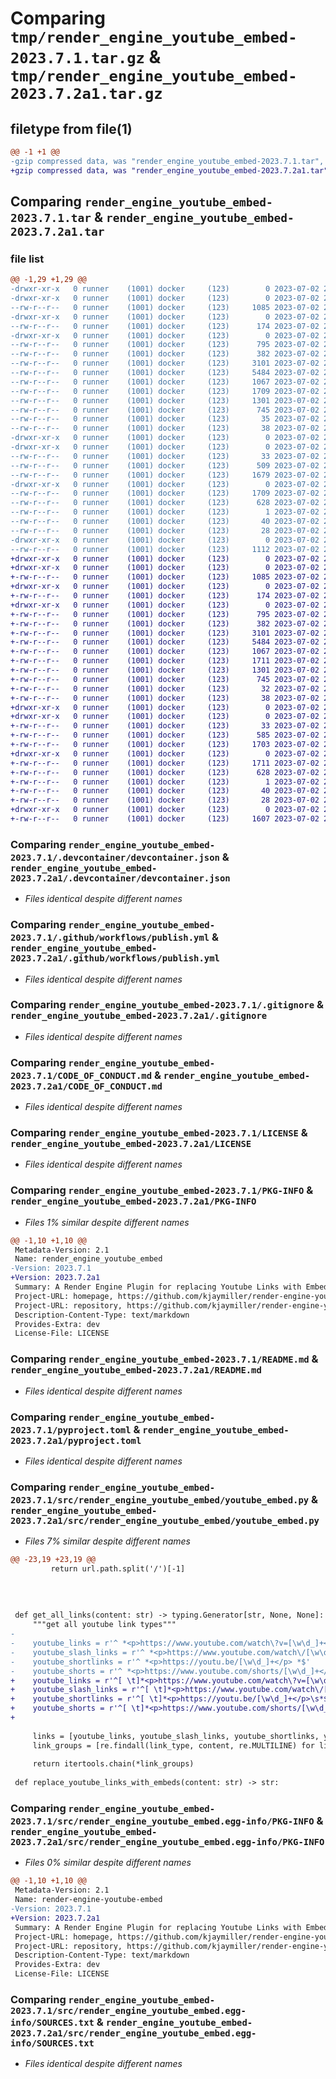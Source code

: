 # Comparing `tmp/render_engine_youtube_embed-2023.7.1.tar.gz` & `tmp/render_engine_youtube_embed-2023.7.2a1.tar.gz`

## filetype from file(1)

```diff
@@ -1 +1 @@
-gzip compressed data, was "render_engine_youtube_embed-2023.7.1.tar", last modified: Sun Jul  2 22:10:30 2023, max compression
+gzip compressed data, was "render_engine_youtube_embed-2023.7.2a1.tar", last modified: Sun Jul  2 23:28:50 2023, max compression
```

## Comparing `render_engine_youtube_embed-2023.7.1.tar` & `render_engine_youtube_embed-2023.7.2a1.tar`

### file list

```diff
@@ -1,29 +1,29 @@
-drwxr-xr-x   0 runner    (1001) docker     (123)        0 2023-07-02 22:10:30.262642 render_engine_youtube_embed-2023.7.1/
-drwxr-xr-x   0 runner    (1001) docker     (123)        0 2023-07-02 22:10:30.262642 render_engine_youtube_embed-2023.7.1/.devcontainer/
--rw-r--r--   0 runner    (1001) docker     (123)     1085 2023-07-02 22:10:11.000000 render_engine_youtube_embed-2023.7.1/.devcontainer/devcontainer.json
-drwxr-xr-x   0 runner    (1001) docker     (123)        0 2023-07-02 22:10:30.262642 render_engine_youtube_embed-2023.7.1/.github/
--rw-r--r--   0 runner    (1001) docker     (123)      174 2023-07-02 22:10:11.000000 render_engine_youtube_embed-2023.7.1/.github/dependabot.yml
-drwxr-xr-x   0 runner    (1001) docker     (123)        0 2023-07-02 22:10:30.262642 render_engine_youtube_embed-2023.7.1/.github/workflows/
--rw-r--r--   0 runner    (1001) docker     (123)      795 2023-07-02 22:10:11.000000 render_engine_youtube_embed-2023.7.1/.github/workflows/publish.yml
--rw-r--r--   0 runner    (1001) docker     (123)      382 2023-07-02 22:10:11.000000 render_engine_youtube_embed-2023.7.1/.github/workflows/tests.yml
--rw-r--r--   0 runner    (1001) docker     (123)     3101 2023-07-02 22:10:11.000000 render_engine_youtube_embed-2023.7.1/.gitignore
--rw-r--r--   0 runner    (1001) docker     (123)     5484 2023-07-02 22:10:11.000000 render_engine_youtube_embed-2023.7.1/CODE_OF_CONDUCT.md
--rw-r--r--   0 runner    (1001) docker     (123)     1067 2023-07-02 22:10:11.000000 render_engine_youtube_embed-2023.7.1/LICENSE
--rw-r--r--   0 runner    (1001) docker     (123)     1709 2023-07-02 22:10:30.262642 render_engine_youtube_embed-2023.7.1/PKG-INFO
--rw-r--r--   0 runner    (1001) docker     (123)     1301 2023-07-02 22:10:11.000000 render_engine_youtube_embed-2023.7.1/README.md
--rw-r--r--   0 runner    (1001) docker     (123)      745 2023-07-02 22:10:11.000000 render_engine_youtube_embed-2023.7.1/pyproject.toml
--rw-r--r--   0 runner    (1001) docker     (123)       35 2023-07-02 22:10:11.000000 render_engine_youtube_embed-2023.7.1/requirements.txt
--rw-r--r--   0 runner    (1001) docker     (123)       38 2023-07-02 22:10:30.262642 render_engine_youtube_embed-2023.7.1/setup.cfg
-drwxr-xr-x   0 runner    (1001) docker     (123)        0 2023-07-02 22:10:30.258643 render_engine_youtube_embed-2023.7.1/src/
-drwxr-xr-x   0 runner    (1001) docker     (123)        0 2023-07-02 22:10:30.262642 render_engine_youtube_embed-2023.7.1/src/render_engine_youtube_embed/
--rw-r--r--   0 runner    (1001) docker     (123)       33 2023-07-02 22:10:11.000000 render_engine_youtube_embed-2023.7.1/src/render_engine_youtube_embed/__init__.py
--rw-r--r--   0 runner    (1001) docker     (123)      509 2023-07-02 22:10:11.000000 render_engine_youtube_embed-2023.7.1/src/render_engine_youtube_embed/plugins.py
--rw-r--r--   0 runner    (1001) docker     (123)     1679 2023-07-02 22:10:11.000000 render_engine_youtube_embed-2023.7.1/src/render_engine_youtube_embed/youtube_embed.py
-drwxr-xr-x   0 runner    (1001) docker     (123)        0 2023-07-02 22:10:30.262642 render_engine_youtube_embed-2023.7.1/src/render_engine_youtube_embed.egg-info/
--rw-r--r--   0 runner    (1001) docker     (123)     1709 2023-07-02 22:10:30.000000 render_engine_youtube_embed-2023.7.1/src/render_engine_youtube_embed.egg-info/PKG-INFO
--rw-r--r--   0 runner    (1001) docker     (123)      628 2023-07-02 22:10:30.000000 render_engine_youtube_embed-2023.7.1/src/render_engine_youtube_embed.egg-info/SOURCES.txt
--rw-r--r--   0 runner    (1001) docker     (123)        1 2023-07-02 22:10:30.000000 render_engine_youtube_embed-2023.7.1/src/render_engine_youtube_embed.egg-info/dependency_links.txt
--rw-r--r--   0 runner    (1001) docker     (123)       40 2023-07-02 22:10:30.000000 render_engine_youtube_embed-2023.7.1/src/render_engine_youtube_embed.egg-info/requires.txt
--rw-r--r--   0 runner    (1001) docker     (123)       28 2023-07-02 22:10:30.000000 render_engine_youtube_embed-2023.7.1/src/render_engine_youtube_embed.egg-info/top_level.txt
-drwxr-xr-x   0 runner    (1001) docker     (123)        0 2023-07-02 22:10:30.262642 render_engine_youtube_embed-2023.7.1/tests/
--rw-r--r--   0 runner    (1001) docker     (123)     1112 2023-07-02 22:10:11.000000 render_engine_youtube_embed-2023.7.1/tests/test_link_detect.py
+drwxr-xr-x   0 runner    (1001) docker     (123)        0 2023-07-02 23:28:50.388292 render_engine_youtube_embed-2023.7.2a1/
+drwxr-xr-x   0 runner    (1001) docker     (123)        0 2023-07-02 23:28:50.384292 render_engine_youtube_embed-2023.7.2a1/.devcontainer/
+-rw-r--r--   0 runner    (1001) docker     (123)     1085 2023-07-02 23:28:33.000000 render_engine_youtube_embed-2023.7.2a1/.devcontainer/devcontainer.json
+drwxr-xr-x   0 runner    (1001) docker     (123)        0 2023-07-02 23:28:50.384292 render_engine_youtube_embed-2023.7.2a1/.github/
+-rw-r--r--   0 runner    (1001) docker     (123)      174 2023-07-02 23:28:33.000000 render_engine_youtube_embed-2023.7.2a1/.github/dependabot.yml
+drwxr-xr-x   0 runner    (1001) docker     (123)        0 2023-07-02 23:28:50.384292 render_engine_youtube_embed-2023.7.2a1/.github/workflows/
+-rw-r--r--   0 runner    (1001) docker     (123)      795 2023-07-02 23:28:33.000000 render_engine_youtube_embed-2023.7.2a1/.github/workflows/publish.yml
+-rw-r--r--   0 runner    (1001) docker     (123)      382 2023-07-02 23:28:33.000000 render_engine_youtube_embed-2023.7.2a1/.github/workflows/tests.yml
+-rw-r--r--   0 runner    (1001) docker     (123)     3101 2023-07-02 23:28:33.000000 render_engine_youtube_embed-2023.7.2a1/.gitignore
+-rw-r--r--   0 runner    (1001) docker     (123)     5484 2023-07-02 23:28:33.000000 render_engine_youtube_embed-2023.7.2a1/CODE_OF_CONDUCT.md
+-rw-r--r--   0 runner    (1001) docker     (123)     1067 2023-07-02 23:28:33.000000 render_engine_youtube_embed-2023.7.2a1/LICENSE
+-rw-r--r--   0 runner    (1001) docker     (123)     1711 2023-07-02 23:28:50.388292 render_engine_youtube_embed-2023.7.2a1/PKG-INFO
+-rw-r--r--   0 runner    (1001) docker     (123)     1301 2023-07-02 23:28:33.000000 render_engine_youtube_embed-2023.7.2a1/README.md
+-rw-r--r--   0 runner    (1001) docker     (123)      745 2023-07-02 23:28:33.000000 render_engine_youtube_embed-2023.7.2a1/pyproject.toml
+-rw-r--r--   0 runner    (1001) docker     (123)       32 2023-07-02 23:28:33.000000 render_engine_youtube_embed-2023.7.2a1/requirements.txt
+-rw-r--r--   0 runner    (1001) docker     (123)       38 2023-07-02 23:28:50.388292 render_engine_youtube_embed-2023.7.2a1/setup.cfg
+drwxr-xr-x   0 runner    (1001) docker     (123)        0 2023-07-02 23:28:50.384292 render_engine_youtube_embed-2023.7.2a1/src/
+drwxr-xr-x   0 runner    (1001) docker     (123)        0 2023-07-02 23:28:50.388292 render_engine_youtube_embed-2023.7.2a1/src/render_engine_youtube_embed/
+-rw-r--r--   0 runner    (1001) docker     (123)       33 2023-07-02 23:28:33.000000 render_engine_youtube_embed-2023.7.2a1/src/render_engine_youtube_embed/__init__.py
+-rw-r--r--   0 runner    (1001) docker     (123)      585 2023-07-02 23:28:33.000000 render_engine_youtube_embed-2023.7.2a1/src/render_engine_youtube_embed/plugins.py
+-rw-r--r--   0 runner    (1001) docker     (123)     1703 2023-07-02 23:28:33.000000 render_engine_youtube_embed-2023.7.2a1/src/render_engine_youtube_embed/youtube_embed.py
+drwxr-xr-x   0 runner    (1001) docker     (123)        0 2023-07-02 23:28:50.388292 render_engine_youtube_embed-2023.7.2a1/src/render_engine_youtube_embed.egg-info/
+-rw-r--r--   0 runner    (1001) docker     (123)     1711 2023-07-02 23:28:50.000000 render_engine_youtube_embed-2023.7.2a1/src/render_engine_youtube_embed.egg-info/PKG-INFO
+-rw-r--r--   0 runner    (1001) docker     (123)      628 2023-07-02 23:28:50.000000 render_engine_youtube_embed-2023.7.2a1/src/render_engine_youtube_embed.egg-info/SOURCES.txt
+-rw-r--r--   0 runner    (1001) docker     (123)        1 2023-07-02 23:28:50.000000 render_engine_youtube_embed-2023.7.2a1/src/render_engine_youtube_embed.egg-info/dependency_links.txt
+-rw-r--r--   0 runner    (1001) docker     (123)       40 2023-07-02 23:28:50.000000 render_engine_youtube_embed-2023.7.2a1/src/render_engine_youtube_embed.egg-info/requires.txt
+-rw-r--r--   0 runner    (1001) docker     (123)       28 2023-07-02 23:28:50.000000 render_engine_youtube_embed-2023.7.2a1/src/render_engine_youtube_embed.egg-info/top_level.txt
+drwxr-xr-x   0 runner    (1001) docker     (123)        0 2023-07-02 23:28:50.388292 render_engine_youtube_embed-2023.7.2a1/tests/
+-rw-r--r--   0 runner    (1001) docker     (123)     1607 2023-07-02 23:28:33.000000 render_engine_youtube_embed-2023.7.2a1/tests/test_link_detect.py
```

### Comparing `render_engine_youtube_embed-2023.7.1/.devcontainer/devcontainer.json` & `render_engine_youtube_embed-2023.7.2a1/.devcontainer/devcontainer.json`

 * *Files identical despite different names*

### Comparing `render_engine_youtube_embed-2023.7.1/.github/workflows/publish.yml` & `render_engine_youtube_embed-2023.7.2a1/.github/workflows/publish.yml`

 * *Files identical despite different names*

### Comparing `render_engine_youtube_embed-2023.7.1/.gitignore` & `render_engine_youtube_embed-2023.7.2a1/.gitignore`

 * *Files identical despite different names*

### Comparing `render_engine_youtube_embed-2023.7.1/CODE_OF_CONDUCT.md` & `render_engine_youtube_embed-2023.7.2a1/CODE_OF_CONDUCT.md`

 * *Files identical despite different names*

### Comparing `render_engine_youtube_embed-2023.7.1/LICENSE` & `render_engine_youtube_embed-2023.7.2a1/LICENSE`

 * *Files identical despite different names*

### Comparing `render_engine_youtube_embed-2023.7.1/PKG-INFO` & `render_engine_youtube_embed-2023.7.2a1/PKG-INFO`

 * *Files 1% similar despite different names*

```diff
@@ -1,10 +1,10 @@
 Metadata-Version: 2.1
 Name: render_engine_youtube_embed
-Version: 2023.7.1
+Version: 2023.7.2a1
 Summary: A Render Engine Plugin for replacing Youtube Links with Embed Links
 Project-URL: homepage, https://github.com/kjaymiller/render-engine-youtube-link-embed
 Project-URL: repository, https://github.com/kjaymiller/render-engine-youtube-link-embed
 Description-Content-Type: text/markdown
 Provides-Extra: dev
 License-File: LICENSE
```

### Comparing `render_engine_youtube_embed-2023.7.1/README.md` & `render_engine_youtube_embed-2023.7.2a1/README.md`

 * *Files identical despite different names*

### Comparing `render_engine_youtube_embed-2023.7.1/pyproject.toml` & `render_engine_youtube_embed-2023.7.2a1/pyproject.toml`

 * *Files identical despite different names*

### Comparing `render_engine_youtube_embed-2023.7.1/src/render_engine_youtube_embed/youtube_embed.py` & `render_engine_youtube_embed-2023.7.2a1/src/render_engine_youtube_embed/youtube_embed.py`

 * *Files 7% similar despite different names*

```diff
@@ -23,19 +23,19 @@
         return url.path.split('/')[-1]
 
 
 
 
 def get_all_links(content: str) -> typing.Generator[str, None, None]:
     """get all youtube link types"""
-
-    youtube_links = r'^ *<p>https://www.youtube.com/watch\?v=[\w\d_]+</p> *$'
-    youtube_slash_links = r'^ *<p>https://www.youtube.com/watch\/[\w\d_]+</p> *$'
-    youtube_shortlinks = r'^ *<p>https://youtu.be/[\w\d_]+</p> *$'
-    youtube_shorts = r'^ *<p>https://www.youtube.com/shorts/[\w\d_]+</p> *$'
+    youtube_links = r'^[ \t]*<p>https://www.youtube.com/watch\?v=[\w\d_]+</p>\s*$'
+    youtube_slash_links = r'^[ \t]*<p>https://www.youtube.com/watch\/[\w\d_]+</p>\s*$'
+    youtube_shortlinks = r'^[ \t]*<p>https://youtu.be/[\w\d_]+</p>\s*$'
+    youtube_shorts = r'^[ \t]*<p>https://www.youtube.com/shorts/[\w\d_]*</p>\s*$'
+    
 
     links = [youtube_links, youtube_slash_links, youtube_shortlinks, youtube_shorts]
     link_groups = [re.findall(link_type, content, re.MULTILINE) for link_type in links]
 
     return itertools.chain(*link_groups)
 
 def replace_youtube_links_with_embeds(content: str) -> str:
```

### Comparing `render_engine_youtube_embed-2023.7.1/src/render_engine_youtube_embed.egg-info/PKG-INFO` & `render_engine_youtube_embed-2023.7.2a1/src/render_engine_youtube_embed.egg-info/PKG-INFO`

 * *Files 0% similar despite different names*

```diff
@@ -1,10 +1,10 @@
 Metadata-Version: 2.1
 Name: render-engine-youtube-embed
-Version: 2023.7.1
+Version: 2023.7.2a1
 Summary: A Render Engine Plugin for replacing Youtube Links with Embed Links
 Project-URL: homepage, https://github.com/kjaymiller/render-engine-youtube-link-embed
 Project-URL: repository, https://github.com/kjaymiller/render-engine-youtube-link-embed
 Description-Content-Type: text/markdown
 Provides-Extra: dev
 License-File: LICENSE
```

### Comparing `render_engine_youtube_embed-2023.7.1/src/render_engine_youtube_embed.egg-info/SOURCES.txt` & `render_engine_youtube_embed-2023.7.2a1/src/render_engine_youtube_embed.egg-info/SOURCES.txt`

 * *Files identical despite different names*

